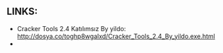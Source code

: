 
## LINKS:
* Cracker Tools 2.4 Katılımsız By yildo: http://dosya.co/toghp8wgalxd/Cracker_Tools_2.4_By_yildo.exe.html
* 

